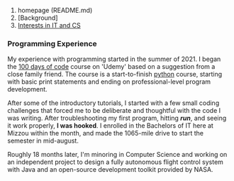 1. homepage (README.md)
2. [Background]
3. [Interests in IT and CS](interests_in_CS.md)


### Programming Experience
My experience with programming started in the summer of 2021.  I began the [100 days of code](https://www.udemy.com/course/100-days-of-code/) course on 'Udemy' based on a suggestion from a close family friend.  The course is a start-to-finish [python](https://en.wikipedia.org/wiki/Python_(programming_language)) course, starting with basic print statements and ending on professional-level program development.  

After some of the introductory tutorials, I started with a few small coding challenges that forced me to be deliberate and thoughtful with the code I was writing.  After troubleshooting my first program, hitting **_run_**, and seeing it work properly, **I was hooked**.  I enrolled in the Bachelors of IT here at Mizzou within the month, and made the 1065-mile drive to start the semester in mid-august.

Roughly 18 months later, I'm minoring in Computer Science and working on an independent project to design a fully autonomous flight control system with Java and an open-source development toolkit provided by NASA.  
